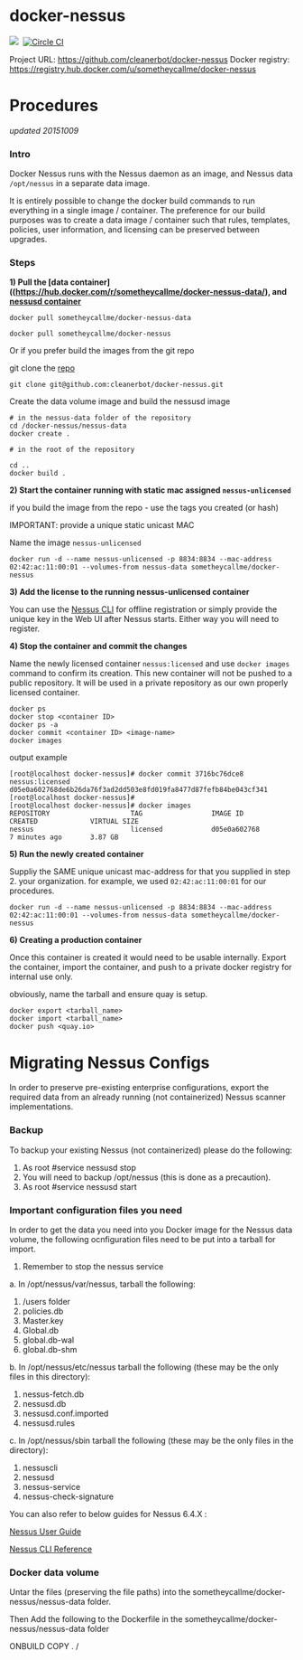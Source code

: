 # docker-nessus
[![](https://badge.imagelayers.io/sometheycallme/docker-nessus.svg)](https://imagelayers.io/?images=cleanerbot/docker-nessus:latest 'View image size and layers')&nbsp;
[![Circle CI](https://circleci.com/gh/cleanerbot/docker-nessus.png?circle-token=5d84cd337864c33f062f57aafd2854771777759d)](https://circleci.com/gh/sometheycallme/docker-nessus/tree/master 'View CI builds')

Project URL: https://github.com/cleanerbot/docker-nessus
Docker registry: https://registry.hub.docker.com/u/sometheycallme/docker-nessus


# Procedures

<i>updated 20151009</i>

### Intro

Docker Nessus runs with the Nessus daemon as an image, and Nessus data ```/opt/nessus``` in a separate data image.

It is entirely possible to change the docker build commands to run everything in a single image / container.  The preference for our build purposes was to create a data image / container such that rules, templates, policies, user information, and licensing can be preserved between upgrades.

### Steps

<b>1) Pull the [data container]((https://hub.docker.com/r/sometheycallme/docker-nessus-data/), and [nessusd container](https://hub.docker.com/r/sometheycallme/docker-nessus/) </b>

```docker pull sometheycallme/docker-nessus-data```

```docker pull sometheycallme/docker-nessus```


Or if you prefer build the images from the git repo

git clone the [repo](https://github.com/cleanerbot/docker-nessus)

```git clone git@github.com:cleanerbot/docker-nessus.git```

Create the data volume image and build the nessusd image

```shell
# in the nessus-data folder of the repository
cd /docker-nessus/nessus-data
docker create .

# in the root of the repository

cd ..
docker build .
```

<b>2) Start the container running with static mac assigned ```nessus-unlicensed```</b>

if you build the image from the repo - use the tags you created (or hash)

IMPORTANT: provide a unique static unicast MAC

Name the image ```nessus-unlicensed```


```docker run -d --name nessus-unlicensed -p 8834:8834 --mac-address 02:42:ac:11:00:01 --volumes-from nessus-data sometheycallme/docker-nessus```


<b>3) Add the license to the running nessus-unlicensed container</b>

You can use the [Nessus CLI](http://static.tenable.com/documentation/nessus_v6_command_line_reference.pdf) for offline registration or simply provide the unique key in the Web UI after Nessus starts.  Either way you will need to register.


<b>4) Stop the container and commit the changes </b>

Name the newly licensed container ```nessus:licensed``` and use ```docker images``` command to confirm its creation.  This new container will not be pushed to a public repository.  It will be used in a private repository as our own properly licensed container.

```
docker ps
docker stop <container ID>
docker ps -a
docker commit <container ID> <image-name>
docker images
```

output example

```
[root@localhost docker-nessus]# docker commit 3716bc76dce8 nessus:licensed
d05e0a602768de6b26da76f3ad2dd503e8fd019fa8477d87fefb84be043cf341
[root@localhost docker-nessus]# 
[root@localhost docker-nessus]# docker images
REPOSITORY                    TAG                 IMAGE ID            CREATED             VIRTUAL SIZE
nessus                        licensed            d05e0a602768        7 minutes ago       3.87 GB
```

<b>5) Run the newly created container</b>

Suppliy the SAME unique unicast mac-address for that you supplied in step 2. your organization.  for example, we used ```02:42:ac:11:00:01``` for our procedures.

```docker run -d --name nessus-unlicensed -p 8834:8834 --mac-address 02:42:ac:11:00:01 --volumes-from nessus-data sometheycallme/docker-nessus```

<b>6) Creating a production container</b>

Once this container is created it would need to be usable internally.  Export the container, import the container, and push to a private docker registry for internal use only.

obviously, name the tarball and ensure quay is setup.

```
docker export <tarball_name>
docker import <tarball_name>
docker push <quay.io>
```



# Migrating Nessus Configs

In order to preserve pre-existing enterprise configurations, export the required data from an already running (not containerized) Nessus scanner implementations.


### Backup


To backup your existing Nessus (not containerized) please do the following: 

1. As root #service nessusd stop
2. You will need to backup /opt/nessus (this is done as a precaution).
3. As root #service nessusd start


### Important configuration files you need

In order to get the data you need into you Docker image for the Nessus data volume, the following ocnfiguration files need to be put into a tarball for import.

1) Remember to stop the nessus service

a. In /opt/nessus/var/nessus, tarball the following:

1. /users folder
2. policies.db
3. Master.key
4. Global.db
5. global.db-wal
6. global.db-shm

b. In /opt/nessus/etc/nessus tarball the following (these may be the only files in this directory):

1. nessus-fetch.db
2. nessusd.db
3. nessusd.conf.imported
4. nessusd.rules

c. In /opt/nessus/sbin tarball the following (these may be the only files in the directory):

1. nessuscli
2. nessusd
3. nessus-service
4. nessus-check-signature

You can also refer to below guides for Nessus 6.4.X :

[Nessus User Guide](https://static.tenable.com/documentation/nessus_6.4_user_guide.pd)

[Nessus CLI Reference](https://static.tenable.com/documentation/nessus_6.4_command_line_reference.pdf)

### Docker data volume

Untar the files (preserving the file paths) into the sometheycallme/docker-nessus/nessus-data folder.


Then Add the following to the Dockerfile in the sometheycallme/docker-nessus/nessus-data folder

ONBUILD COPY . /
